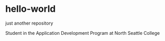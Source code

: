 # hello-world
just another repository


Student in the Application Development Program at North Seattle College
